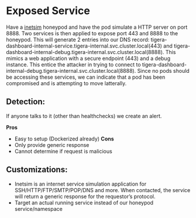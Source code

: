 # Exposed Service

Have a [inetsim](https://www.inetsim.org/features.html) honeypod and have the pod simulate a HTTP server on port 8888. Two services is then applied to expose port 443 and 8888 to the honeypod. This will generate 2 entries into our DNS record: tigera-dashboard-internal-service.tigera-internal.svc.cluster.local(443) and tigera-dashboard-internal-debug.tigera-internal.svc.cluster.local(8888). This mimics a web application with a secure endpoint (443) and a debug instance. This entice the attacker in trying to connect to tigera-dashboard-internal-debug.tigera-internal.svc.cluster.local(8888). Since no pods should be accessing these services, we can indicate that a pod has been compromised and is attempting to move latterally.

## Detection:
If anyone talks to it (other than healthchecks) we create an alert. 

**Pros**
* Easy to setup (Dockerized already)
**Cons** 
* Only provide generic response
* Cannot determine if request is malicious


## Customizations:
* Inetsim is an internet service simulation application for SSH/HTTP/FTP/SMTP/POP/DNS and more. When contacted, the service will return a generic response for the requestor’s protocol.
* Target an actual running service instead of our honeypod service/namespace

